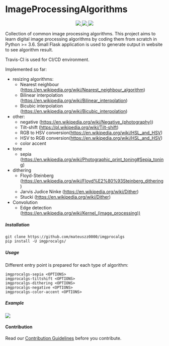 <p align="center">
    <h1>ImageProcessingAlgorithms</h1>
</p>
<p align="center">
    <a href="https://travis-ci.com/github/mateuszz0000/imgprocalgs">
        <img src="https://travis-ci.com/mateuszz0000/imgprocalgs.svg?branch=master">
    </a>
    <a href="https://codecov.io/gh/mateuszz0000/imgprocalgs">
        <img src="https://img.shields.io/codecov/c/github/mateuszz0000/imgprocalgs">
    </a>
    <a href="https://www.python.org/">
        <img src="https://img.shields.io/badge/Made%20with-Python-1f425f.svg">
    </a>
</p>



Collection of common image processing algorithms. This project aims to learn digital image processing algorithms by coding them from scratch in Python >= 3.6. 
Small Flask application is used to generate output in website to see algorithm result.

Travis-CI is used for CI/CD environment.

Implemented so far:
* resizing algorithms:
    * Nearest neighbour (https://en.wikipedia.org/wiki/Nearest_neighbour_algorithm)
    * Bilinear interpolation (https://en.wikipedia.org/wiki/Bilinear_interpolation)
    * Bicubic interpolation (https://en.wikipedia.org/wiki/Bicubic_interpolation)
* other:
    * negative (https://en.wikipedia.org/wiki/Negative_(photography))
    * Tilt-shift (https://pl.wikipedia.org/wiki/Tilt-shift)
    * RGB to HSV conversion(https://en.wikipedia.org/wiki/HSL_and_HSV)
    * HSV to RGB conversion(https://en.wikipedia.org/wiki/HSL_and_HSV)
    * color accent
* tone
    * sepia (https://en.wikipedia.org/wiki/Photographic_print_toning#Sepia_toning)
* dithering
    * Floyd-Steinberg (https://en.wikipedia.org/wiki/Floyd%E2%80%93Steinberg_dithering)
    * Jarvis Judice Ninke (https://en.wikipedia.org/wiki/Dither)
    * Stucki (https://en.wikipedia.org/wiki/Dither)
* Convolution
    * Edge detection (https://en.wikipedia.org/wiki/Kernel_(image_processing))

##### Installation
```buildoutcfg
git clone https://github.com/mateuszz0000/imgprocalgs
pip install -U imgprocalgs/
```

##### Usage
Different entry point is prepared for each type of algorithm:
```buildoutcfg
imgprocalgs-sepia <OPTIONS>
imgprocalgs-tiltshift <OPTIONS>
imgprocalgs-dithering <OPTIONS>
imgprocalgs-negative <OPTIONS>
imgprocalgs-color-accent <OPTIONS>
```
##### Example
<img src="https://raw.githubusercontent.com/mateuszz0000/imgprocalgs/master/assets/example_fixed.png" ></br>

#### Contribution
Read our [Contribution Guidelines](CONTRIBUTING.md) before you contribute.

